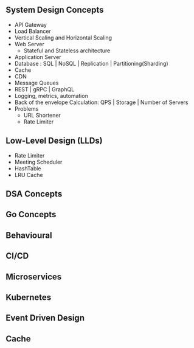 ## System Design Concepts
  - API Gateway
  - Load Balancer
  - Vertical Scaling and Horizontal Scaling
  - Web Server
      - Stateful and Stateless architecture
  - Application Server
  - Database : SQL | NoSQL | Replication | Partitioning(Sharding)
  - Cache
  - CDN
  - Message Queues
  - REST | gRPC | GraphQL
  - Logging, metrics, automation
  - Back of the envelope Calculation: QPS | Storage | Number of Servers
  - Problems
     - URL Shortener
     - Rate Limiter

## Low-Level Design (LLDs)
  - Rate Limiter
  - Meeting Scheduler
  - HashTable
  - LRU Cache

## DSA Concepts

## Go Concepts

## Behavioural

## CI/CD

## Microservices

## Kubernetes

## Event Driven Design

## Cache
